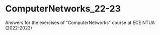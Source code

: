 # ComputerNetworks_22-23
Answers for the exercises of "ComputerNetworks" course at ECE NTUA (2022-2023)
